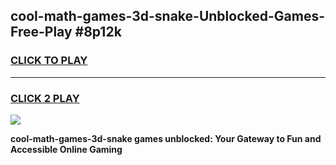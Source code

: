 
## cool-math-games-3d-snake-Unblocked-Games-Free-Play #8p12k
<h3>
<a href="https://us.freeplayer.one?title=cool-math-games-3d-snake&ref=9M">CLICK TO PLAY</a></h3>
<hr>

<h3>
<a href="https://us.freeplayer.one?title=cool-math-games-3d-snake&ref=9M">CLICK 2 PLAY</a>
  
</h3>

<a href="https://us.freeplayer.one?title=cool-math-games-3d-snake&ref=9M"><img src="https://clearcache.store/games.png"></a>


**cool-math-games-3d-snake games unblocked: Your Gateway to Fun and Accessible Online Gaming**
